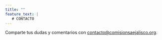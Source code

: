 ```yaml
---
title: ""
feature_text: |
   # CONTACTO
---
```


Comparte tus dudas y comentarios con [contacto@comisionsaejalisco.org](contacto@comisionsaejalisco.org).





